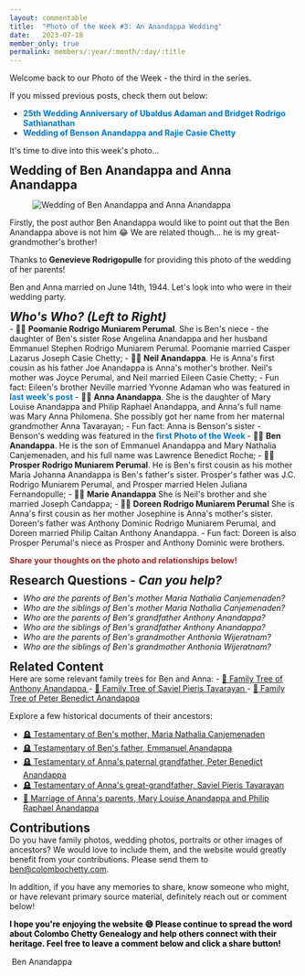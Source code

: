 ```yaml
---
layout: commentable
title:  "Photo of the Week #3: An Anandappa Wedding"
date:   2023-07-18 
member_only: true 
permalink: members/:year/:month/:day/:title
---
```


<style>
  
  h2 {
    margin-bottom: 0px;
    margin-top: 0px;
  }

  h3 {
    margin-bottom: 0px;
    margin-top: 10px;
  }

  ul {
    margin-top: 10px;
  }

</style>


<link rel="stylesheet" href="{{ site.baseurl }}/assets/css/pagination.css" type="text/css">
<link rel="stylesheet" href="{{ site.baseurl }}/assets/css/links.css" type="text/css">

Welcome back to our Photo of the Week - the third in the series. 

If you missed previous posts, check them out below:
-  <a href="https://colombochetty.com/members/2023/07/08/photo-of-the-week" target="_blank"  style="color:#0077CC;text-decoration:none;font-weight:bold;"> 25th Wedding Anniversary of Ubaldus Adaman and Bridget Rodrigo Sathianathan </a>
-  <a href="https://colombochetty.com/members/2023/07/01/photo-of-the-week" target="_blank"  style="color:#0077CC;text-decoration:none;font-weight:bold;"> Wedding of Benson Anandappa and Rajie Casie Chetty</a>

It's time to dive into this week's photo... 

<h2> Wedding of Ben Anandappa and Anna Anandappa </h2>

<figure>
  <img src="{{ site.baseurl }}/assets/images/ben_anna_anandappa_wedding.jpeg" alt="Wedding of Ben Anandappa and Anna Anandappa">
</figure>

Firstly, the post author Ben Anandappa would like to point out that the Ben Anandappa above is not him &#128514; We are related though... he is my great-grandmother's brother! 

Thanks to <b>Genevieve Rodrigopulle</b> for providing this photo of the wedding of her parents!

Ben and Anna married on June 14th, 1944. Let's look into who were in their wedding party. 

<h2> <i> Who's Who? (Left to Right) </i> </h2>
- &#x1F469;&#x1F3FE; <b>Poomanie Rodrigo Muniarem Perumal</b>. She is Ben's niece - the daughter of Ben's sister Rose Angelina Anandappa and her husband Emmanuel Stephen Rodrigo Muniarem Perumal. Poomanie married Casper Lazarus Joseph Casie Chetty;
- &#x1F466;&#x1F3FE; <b>Neil Anandappa</b>. He is Anna's first cousin as his father Joe Anandappa is Anna's mother's brother. Neil's mother was Joyce Perumal, and Neil married Eileen Casie Chetty;
  - Fun fact: Eileen's brother Neville married Yvonne Adaman who was featured in <a href="https://colombochetty.com/members/2023/07/08/photo-of-the-week" target="_blank"  style="color:#0077CC;text-decoration:none;font-weight:bold;"> last week's post</a> 
- &#x1F470;&#x1F3FE; <b>Anna Anandappa</b>. She is the daughter of Mary Louise Anandappa and Philip Raphael Anandappa, and Anna's full name was Mary Anna Philomena. She possibly got her name from her maternal grandmother Anna Tavarayan;
   - Fun fact: Anna is Benson's sister - Benson's wedding was featured in the <a href="https://colombochetty.com/members/2023/07/01/photo-of-the-week" target="_blank"  style="color:#0077CC;text-decoration:none;font-weight:bold;"> first Photo of the Week </a>
- &#x1F935;&#x1F3FE; <b>Ben Anandappa</b>. He is the son of Emmanuel Anandappa and Mary Nathalia Canjemenaden, and his full name was Lawrence Benedict Roche;
- &#x1F468;&#x1F3FE; <b>Prosper Rodrigo Muniarem Perumal</b>. He is Ben's first cousin as his mother Maria Johanna Anandappa is Ben's father's sister. Prosper's father was J.C. Rodrigo Muniarem Perumal, and Prosper married Helen Juliana Fernandopulle;
- &#x1F467;&#x1F3FE; <b>Marie Anandappa</b> She is Neil's brother and she married Joseph Candappa; 
- &#x1F467;&#x1F3FE; <b>Doreen Rodrigo Muniarem Perumal</b> She is Anna's first cousin as her mother Josephine is Anna's mother's sister. Doreen's father was Anthony Dominic Rodrigo Muniarem Perumal, and Doreen married Philip Caitan Anthony Anandappa. 
  - Fun fact: Doreen is also Prosper Perumal's niece as Prosper and Anthony Dominic were brothers.

<p style="color:brown;"> <b> Share your thoughts on the photo and relationships below! </b> </p>

<h2> Research Questions - <i> Can you help? </i> </h2>
<ul>
    <li> <i> Who are the parents of Ben's mother Maria Nathalia Canjemenaden? </i> </li>
    <li> <i> Who are the siblings of Ben's mother Maria Nathalia Canjemenaden? </i> </li>
    <li> <i> Who are the parents of Ben's grandfather Anthony Anandappa? </i> </li>
    <li> <i> Who are the siblings of Ben's grandfather Anthony Anandappa? </i> </li>
    <li> <i> Who are the parents of Ben's grandmother Anthonia Wijeratnam? </i> </li>
    <li> <i> Who are the siblings of Ben's grandmother Anthonia Wijeratnam? </i> </li>
</ul>

<h2> Related Content </h2>
Here are some relevant family trees for Ben and Anna: 
- <a href="{{ site.baseurl }}/tree/I500013" class="link"> &#x1F333; Family Tree of Anthony Anandappa </a>
- <a href="{{ site.baseurl }}/tree/I500017" class="link"> &#x1F333; Family Tree of Saviel Pieris Tavarayan </a>
- <a href="{{ site.baseurl }}/tree/I500031" class="link"> &#x1F333; Family Tree of Peter Benedict Anandappa </a>

Explore a few historical documents of their ancestors:
- <a href="{{ site.baseurl }}/newspaper/maria-nathalia-anandappa-" class="link">&#x1FAA6; Testamentary of Ben's mother, Maria Nathalia Canjemenaden
- <a href="{{ site.baseurl }}/newspaper/emmanuel-anandappa" class="link">&#x1FAA6; Testamentary of Ben's father, Emmanuel Anandappa </a>
- <a href="{{ site.baseurl }}/newspaper/peter-benedict-anandappa" class="link">&#x1FAA6; Testamentary of Anna's paternal grandfather, Peter Benedict Anandappa </a>
- <a href="{{ site.baseurl }}/newspaper/saviel-pieris-tavarayen" class="link">&#x1FAA6; Testamentary of Anna's great-grandfather, Saviel Pieris Tavarayan </a>
- <a href="{{ site.baseurl }}/marriage/marriage-of-philip-raphael-anandappa-and-mary-louise-anandappa" class="link">&#x1F48D; Marriage of Anna's parents, Mary Louise Anandappa and Philip Raphael Anandappa </a>

<h2> Contributions </h2>
Do you have family photos, wedding photos, portraits or other images of ancestors? We would love to include them, and the website would greatly benefit from your contributions. Please send them to <a href = "mailto: ben@colombochetty.com"  class="link">ben@colombochetty.com</a>.

In addition, if you have any memories to share, know someone who might, or have relevant primary source material, definitely reach out or comment below! 

<p style="color:black;"> <b> I hope you're enjoying the website &#128516; Please continue to spread the word about Colombo Chetty Genealogy and help others connect with their heritage. Feel free to leave a comment below and click a share button! </b></p>

 &#150; Ben Anandappa 


